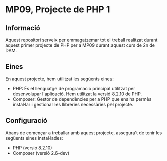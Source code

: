 # MP09, Projecte de PHP 1

## Informació

Aquest repositori serveix per emmagatzemar tot el treball realitzat durant aquest primer projecte de PHP per a MP09 durant aquest curs de 2n de DAM.

## Eines

En aquest projecte, hem utilitzat les següents eines:

- PHP: És el llenguatge de programació principal utilitzat per desenvolupar l'aplicació. Hem utilitzat la versió 8.2.10 de PHP.
- Composer: Gestor de dependències per a PHP que ens ha permès instal·lar i gestionar les llibreries necessàries pel projecte.

## Configuració

Abans de començar a treballar amb aquest projecte, assegura't de tenir les següents eines instal·lades:

- PHP (versió 8.2.10)
- Composer (versió 2.6-dev)